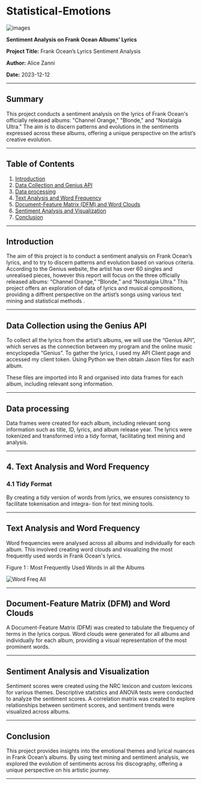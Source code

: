 # Statistical-Emotions

![images](https://github.com/user-attachments/assets/9617e266-7a12-4a1b-aa5a-131a77b62f34)

**Sentiment Analysis on Frank Ocean Albums' Lyrics**

**Project Title:** Frank Ocean’s Lyrics Sentiment Analysis

**Author:** Alice Zanni

**Date:** 2023-12-12

---

## Summary

This project conducts a sentiment analysis on the lyrics of Frank Ocean's officially released albums: "Channel Orange," "Blonde," and "Nostalgia Ultra." The aim is to discern patterns and evolutions in the sentiments expressed across these albums, offering a unique perspective on the artist’s creative evolution.

---

## Table of Contents

1. [Introduction](#introduction)
2. [Data Collection and Genius API](#data-collection-using-the-genius-api)
3. [Data processing](#data-processing)
4. [Text Analysis and Word Frequency](#text-analysis-and-word-frequency)
5. [Document-Feature Matrix (DFM) and Word Clouds](#document-feature-matrix-dfm-and-word-clouds)
6. [Sentiment Analysis and Visualization](#sentiment-analysis-and-visualization)
7. [Conclusion](#conclusion)

---

## Introduction

The aim of this project is to conduct a sentiment analysis on Frank Ocean’s lyrics, and to try to discern patterns and evolution based on various criteria.
According to the Genius website, the artist has over 60 singles and unrealised pieces, however this report will focus on the three officially released albums: “Channel Orange,” “Blonde,” and “Nostalgia Ultra.”
This project offers an exploration of data of lyrics and musical compositions, providing a diffrent perspective on the artist’s songs using various text mining and statistical methods .

---

## Data Collection using the Genius API

To collect all the lyrics from the artist’s albums, we will use the “Genius API”, which serves as the connection between my program and the online music encyclopedia “Genius”.
To gather the lyrics, I used my API Client page and accessed my client token. Using Python we then obtain Jason files for each album.

These files are imported into R and organised into data frames for each album, including relevant song information.

---

## Data processing

Data frames were created for each album, including relevant song information such as title, ID, lyrics, and album release year. The lyrics were tokenized and transformed into a tidy format, facilitating text mining and analysis.

---

## 4. Text Analysis and Word Frequency

### 4.1 Tidy Format
By creating a tidy version of words from lyrics, we ensures consistency to facilitate tokenisation and integra- tion for text mining tools.

---

## Text Analysis and Word Frequency

Word frequencies were analysed across all albums and individually for each album. This involved creating word clouds and visualizing the most frequently used words in Frank Ocean's lyrics.

Figure 1 : Most Frequently Used Words in all the Albums

![Word Freq All](https://github.com/user-attachments/assets/061d477a-7d4f-40b7-95b5-b0e9fc6edbc0)

---

## Document-Feature Matrix (DFM) and Word Clouds

A Document-Feature Matrix (DFM) was created to tabulate the frequency of terms in the lyrics corpus. Word clouds were generated for all albums and individually for each album, providing a visual representation of the most prominent words.

---

## Sentiment Analysis and Visualization

Sentiment scores were created using the NRC lexicon and custom lexicons for various themes. Descriptive statistics and ANOVA tests were conducted to analyze the sentiment scores. A correlation matrix was created to explore relationships between sentiment scores, and sentiment trends were visualized across albums.

---

## Conclusion

This project provides insights into the emotional themes and lyrical nuances in Frank Ocean’s albums. By using text mining and sentiment analysis, we explored the evolution of sentiments across his discography, offering a unique perspective on his artistic journey.

---
